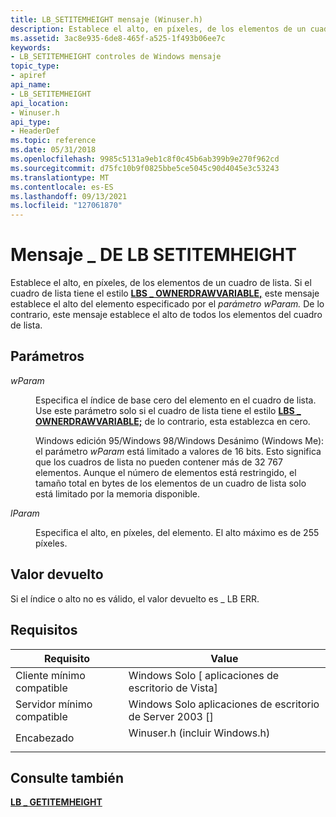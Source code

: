 ```yaml
---
title: LB_SETITEMHEIGHT mensaje (Winuser.h)
description: Establece el alto, en píxeles, de los elementos de un cuadro de lista. Si el cuadro de lista tiene el estilo LBS OWNERDRAWVARIABLE, este mensaje establece el alto del elemento \_ especificado por el parámetro wParam. De lo contrario, este mensaje establece el alto de todos los elementos del cuadro de lista.
ms.assetid: 3ac8e935-6de8-465f-a525-1f493b06ee7c
keywords:
- LB_SETITEMHEIGHT controles de Windows mensaje
topic_type:
- apiref
api_name:
- LB_SETITEMHEIGHT
api_location:
- Winuser.h
api_type:
- HeaderDef
ms.topic: reference
ms.date: 05/31/2018
ms.openlocfilehash: 9985c5131a9eb1c8f0c45b6ab399b9e270f962cd
ms.sourcegitcommit: d75fc10b9f0825bbe5ce5045c90d4045e3c53243
ms.translationtype: MT
ms.contentlocale: es-ES
ms.lasthandoff: 09/13/2021
ms.locfileid: "127061870"
---
```

# <a name="lb_setitemheight-message"></a>Mensaje \_ DE LB SETITEMHEIGHT

Establece el alto, en píxeles, de los elementos de un cuadro de lista. Si el cuadro de lista tiene el estilo [**LBS \_ OWNERDRAWVARIABLE,**](list-box-styles.md) este mensaje establece el alto del elemento especificado por el *parámetro wParam.* De lo contrario, este mensaje establece el alto de todos los elementos del cuadro de lista.

## <a name="parameters"></a>Parámetros

<dl> <dt>

*wParam* 
</dt> <dd>

Especifica el índice de base cero del elemento en el cuadro de lista. Use este parámetro solo si el cuadro de lista tiene el estilo [**LBS \_ OWNERDRAWVARIABLE;**](list-box-styles.md) de lo contrario, esta establezca en cero.

Windows edición 95/Windows 98/Windows Desánimo (Windows Me): el parámetro *wParam* está limitado a valores de 16 bits. Esto significa que los cuadros de lista no pueden contener más de 32 767 elementos. Aunque el número de elementos está restringido, el tamaño total en bytes de los elementos de un cuadro de lista solo está limitado por la memoria disponible.

</dd> <dt>

*lParam* 
</dt> <dd>

Especifica el alto, en píxeles, del elemento. El alto máximo es de 255 píxeles.

</dd> </dl>

## <a name="return-value"></a>Valor devuelto

Si el índice o alto no es válido, el valor devuelto es \_ LB ERR.

## <a name="requirements"></a>Requisitos



| Requisito | Value |
|-------------------------------------|----------------------------------------------------------------------------------------------------------|
| Cliente mínimo compatible<br/> | Windows Solo \[ aplicaciones de escritorio de Vista\]<br/>                                                           |
| Servidor mínimo compatible<br/> | Windows Solo aplicaciones de escritorio de Server 2003 \[\]<br/>                                                     |
| Encabezado<br/>                   | <dl> <dt>Winuser.h (incluir Windows.h)</dt> </dl> |



## <a name="see-also"></a>Consulte también

<dl> <dt>

[**LB \_ GETITEMHEIGHT**](lb-getitemheight.md)
</dt> </dl>

 

 






